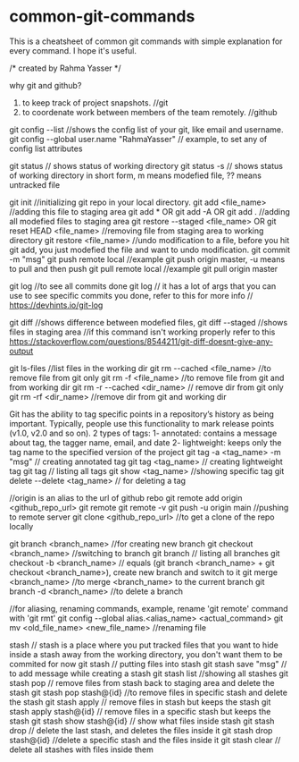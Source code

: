 # common-git-commands
This is a cheatsheet of common git commands with simple explanation for every command. I hope it's useful.

/*
 created by Rahma Yasser
*/

why git and github?
1. to keep track of project snapshots. //git
2. to coordenate work between members of the team remotely. //github


git config --list //shows the config list of your git, like email and username.
git config --global user.name "RahmaYasser" // example, to set any of config list attributes 


git status // shows status of working directory
git status -s // shows status of working directory in short form, m means modefied file, ?? means untracked file


git init //initializing git repo in your local directory.
git add <file_name> //adding this file to staging area
git add * OR git add -A OR git add .  //adding all modefied files to staging area 
git restore --staged <file_name> OR git reset HEAD <file_name> //removing file from staging area to working directory
git restore <file_name> //undo modification to a file, before you hit git add, you just modefied the file and want to undo modification.
git commit -m "msg" 
git push remote local //example git push origin master, -u means to pull and then push
git pull remote local //example git pull origin master

git log //to see all commits done
git log // it has a lot of args that you can use to see specific commits you done, refer to this for more info 
// https://devhints.io/git-log 


git diff //shows difference between modefied files, 
git diff --staged //shows files in staging area
//if this command isn't working properly refer to this https://stackoverflow.com/questions/8544211/git-diff-doesnt-give-any-output


git ls-files //list files in the working dir
git rm --cached <file_name> //to remove file from git only
git rm -f <file_name> //to remove file from git and from working dir
git rm -r --cached <dir_name> // remove dir from git only
git rm -rf  <dir_name> //remove dir from git and working dir


Git has the ability to tag specific points in a repository’s history as being important. Typically, 
people use this functionality to mark release points (v1.0, v2.0 and so on).
2 types of tags: 
1- annotated: contains a message about tag, the tagger name, email, and date 
2- lightweight: keeps only the tag name to the specified version of the project
git tag -a <tag_name> -m "msg" // creating annotated tag 
git tag <tag_name> // creating lightweight tag 
git tag // listing all tags
git show <tag_name> //showing specific tag
git delete --delete <tag_name> // for deleting a tag


//origin is an alias to the url of github rebo
git remote add origin <github_repo_url>
git remote
git remote -v
git push -u origin main //pushing to remote server
git clone <github_repo_url> //to get a clone of the repo locally



git branch <branch_name> //for creating new branch
git checkout <branch_name> //switching to branch
git branch // listing all branches
git checkout -b <branch_name> // equals (git branch <branch_name> + git checkout <branch_name>), create new branch and switch to it
git merge <branch_name> //to merge <branch_name> to the current branch
git branch -d <branch_name> //to delete a branch


//for aliasing, renaming commands, example, rename 'git remote' command with 'git rmt' 
git config --global alias.<alias_name> <actual_command>
git mv <old_file_name> <new_file_name> //renaming file 


stash // stash is a place where you put tracked files that you want to hide inside a stash away from the working directory, you don't want them to be commited for now 
git stash // putting files into stash
git stash save "msg" // to add message while creating a stash
git stash list //showing all stashes
git stash pop // remove files from stash back to staging area and delete the stash 
git stash pop stash@{id} //to remove files in specific stash and delete the stash
git stash apply // remove files in stash but keeps the stash
git stash apply stash@{id} // remove files in a specific stash but keeps the stash
git stash show stash@{id} // show what files inside stash
git stash drop // delete the last stash, and deletes the files inside it
git stash drop stash@{id} //delete a specific stash and the files inside it
git stash clear // delete all stashes with files inside them



